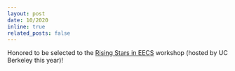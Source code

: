 ```yaml
---
layout: post
date: 10/2020
inline: true
related_posts: false
---
```

Honored to be selected to the <a href="https://eecs.berkeley.edu/rising-stars-2020">Rising Stars in EECS</a> workshop (hosted by UC Berkeley this year)!
